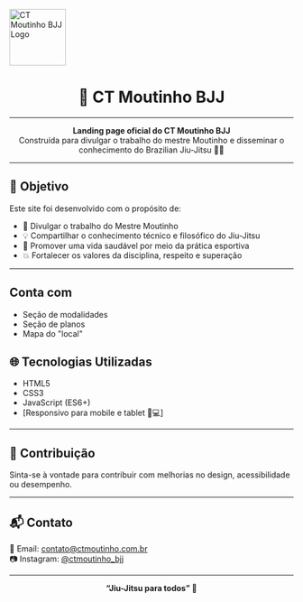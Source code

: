 <p align="left">
  <img src="logo.png" alt="CT Moutinho BJJ Logo" height="100">
</p>

<h1 align="center">🥋 CT Moutinho BJJ</h1>

---

<p align="center">
  <strong>Landing page oficial do CT Moutinho BJJ</strong><br>
  Construída para divulgar o trabalho do mestre Moutinho e disseminar o conhecimento do Brazilian Jiu-Jitsu 🤼‍♂️
</p>

---

## 🧭 Objetivo

Este site foi desenvolvido com o propósito de:

- 📢 Divulgar o trabalho do Mestre Moutinho
- 💡 Compartilhar o conhecimento técnico e filosófico do Jiu-Jitsu
- 🧘 Promover uma vida saudável por meio da prática esportiva
- 💥 Fortalecer os valores da disciplina, respeito e superação

---

## Conta com
- Seção de modalidades
- Seção de planos
- Mapa do "local"




## 🌐 Tecnologias Utilizadas

- HTML5
- CSS3
- JavaScript (ES6+)
- [Responsivo para mobile e tablet 📱💻]

---


## 🤝 Contribuição

Sinta-se à vontade para contribuir com melhorias no design, acessibilidade ou desempenho.

---

## 📬 Contato

📧 Email: [contato@ctmoutinho.com.br](mailto:contato@ctmoutinho.com.br)  
📷 Instagram: [@ctmoutinho_bjj](https://instagram.com/ctmoutinho_bjj)

---

<p align="center">
  <strong>“Jiu-Jitsu para todos” 🥋</strong>
</p>
